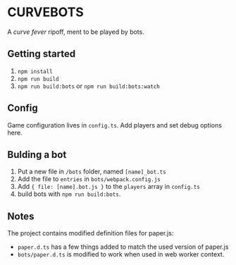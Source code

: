 # CURVEBOTS

A _curve fever_ ripoff, ment to be played by bots.

## Getting started

1. `npm install`
2. `npm run build`
3. `npm run build:bots` or `npm run build:bots:watch`

## Config

Game configuration lives in `config.ts`. Add players and set debug options here.

## Bulding a bot

1. Put a new file in `/bots` folder, named `[name]_bot.ts`
2. Add the file to `entries` in `bots/webpack.config.js`
3. Add `{ file: [name].bot.js }` to the `players` array in `config.ts`
4. build bots with `npm run build:bots`.

## Notes

The project contains modified definition files for paper.js:

* `paper.d.ts` has a few things added to match the used version of paper.js
* `bots/paper.d.ts` is modified to work when used in web worker context.
